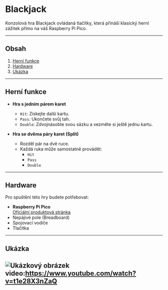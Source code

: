 # Blackjack

Konzolová hra Blackjack ovládaná tlačítky, která přináší klasický herní zážitek přímo na váš Raspberry Pi Pico.

---

## Obsah
1. [Herní funkce](#herní-funkce)
2. [Hardware](#hardware)
3. [Ukázka](#ukázka)

---

## Herní funkce

- **Hra s jedním párem karet**
  - `Hit`: Získejte další kartu.
  - `Pass`: Ukončete svůj tah.
  - `Double`: Zdvojnásobte svou sázku a vezměte si ještě jednu kartu.

- **Hra se dvěma páry karet (Split)**
  - Rozděl pár na dvě ruce.
  - Každá ruka může samostatně provádět:
    - `Hit`
    - `Pass`
    - `Double`

---

## Hardware

Pro spuštění této hry budete potřebovat:

- **Raspberry Pi Pico**  
  [Oficiální produktová stránka](https://www.raspberrypi.com/products/raspberry-pi-pico)  
- Nepájivé pole (Breadboard)
- Spojovací vodiče
- Tlačítka

---

## Ukázka

![Ukázkový obrázek](https://github.com/user-attachments/assets/a1149dea-c220-4db8-8428-70604592c5b3)
video:https://www.youtube.com/watch?v=t1e28X3nZaQ
---
